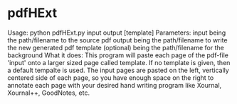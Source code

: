 # pdfHExt
 Usage:
    python pdfHExt.py input output [template]
 Parameters:
    input
       being the path/filename to the source pdf
    output
       being the path/filename to write the new generated pdf
    template (optional)
       being the path/filename for the background
 What it does:
    This program will paste each page of the pdf-file 'input'
    onto a larger sized page called template.
    If no template is given, then a default tempalte is used.
    The input pages are pasted on the left, vertically centered
    side of each page, so you have enough space on the right to
    annotate each page with your desired hand writing program
    like Xournal, Xournal++, GoodNotes, etc.
